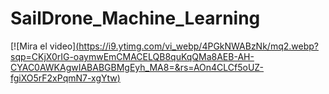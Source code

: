 # SailDrone_Machine_Learning

[![Mira el video][(https://i9.ytimg.com/vi_webp/4PGkNWABzNk/mq2.webp?sqp=CKjX0rIG-oaymwEmCMACELQB8quKqQMa8AEB-AH-CYAC0AWKAgwIABABGBMgEyh_MA8=&rs=AOn4CLCf5oUZ-fgiXO5rF2xPqmN7-xgYtw)](https://youtu.be/4PGkNWABzNk)

